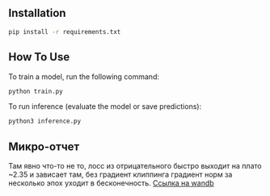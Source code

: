 ## Installation


   ```bash
   pip install -r requirements.txt
   ```


## How To Use

To train a model, run the following command:

```bash
python train.py
```

To run inference (evaluate the model or save predictions):

```bash
python3 inference.py
```

## Микро-отчет

Там явно что-то не то, лосс из отрицательного быстро выходит на плато ~2.35 и зависает там,
без градиент клиппинга градиент норм за несколько эпох уходит в бесконечность.
[Ссылка на wandb](https://api.wandb.ai/links/titan_foundation/1k4xq6o9)
